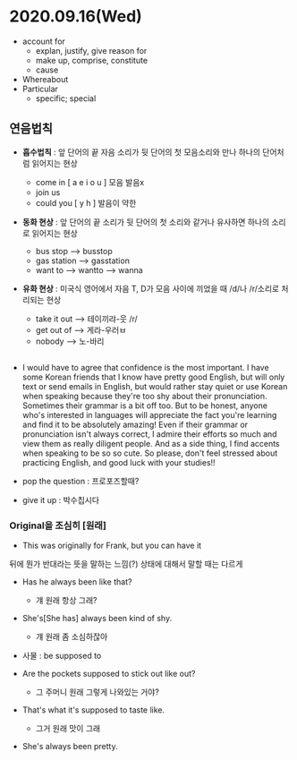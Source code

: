# 2020.09.16(Wed)
 - account for
   - explan, justify, give reason for
   - make up, comprise, constitute
   - cause
 - Whereabout
 - Particular
   - specific; special

## 연음법칙
 - **흡수법칙** : 앞 단어의 끝 자음 소리가 뒷 단어의 첫 모음소리와 만나 하나의 단어처럼 읽어지는 현상
   - come in [ a e i o u ] 모음 발음x
   - join us
   - could you [ y h ] 발음이 약한

 - **동화 현상** : 앞 단어의 끝 소리가 뒷 단어의 첫 소리와 같거나 유사하면 하나의 소리로 읽어지는 현상 
    - bus stop --> busstop
    - gas station --> gasstation
    - want to --> wantto --> wanna

 - **유화 현상** : 미국식 영어에서 자음 T, D가 모음 사이에 끼었을 때 /d/나 /r/소리로 처리되는 현상
    - take it out --> 테이끼랴-웃 /r/
    - get out of --> 게라-우러ㅂ
    - nobody --> 노-바리

## 
 - I would have to agree that confidence is the most important. I have some Korean friends that I know have pretty good English, but will only text or send emails in English, but would rather stay quiet or use Korean when speaking because they're too shy about their pronunciation. Sometimes their grammar is a bit off too. But to be honest, anyone who's interested in languages will appreciate the fact you're learning and find it to be absolutely amazing! Even if their grammar or pronunciation isn't always correct, I admire their efforts so much and view them as really diligent people. And as a side thing, I find accents when speaking to be so so cute. So please, don't feel stressed about practicing English, and good luck with your studies!!

  - pop the question : 프로포즈할때?
  - give it up : 박수칩시다
### Original을 조심히 [원래]

   - This was originally for Frank, but you can have it

뒤에 뭔가 반대라는 뜻을 말하는 느낌(?) 상태에 대해서 말할 때는 다르게

  - Has he always been like that?
      - 걔 원래 항상 그래?
  - She's[She has] always been kind of shy.
      - 걔 원래 좀 소심하잖아
  - 사물 : be supposed to
  - Are the pockets supposed to stick out like out?
      - 그 주머니 원래 그렇게 나와있는 거야?

 - That's what it's supposed to taste like.
     - 그거 원래 맛이 그래
 - She's always been pretty.